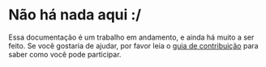 # Não há nada aqui :/

Essa documentação é um trabalho em andamento, e ainda há muito a ser feito. Se você gostaria de ajudar, por favor leia o [guia de contribuição](https://github.com/BearingMe/nuxt-template/blob/main/CONTRIBUTING.md) para saber como você pode participar.
